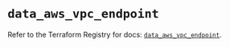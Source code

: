 # `data_aws_vpc_endpoint`

Refer to the Terraform Registry for docs: [`data_aws_vpc_endpoint`](https://registry.terraform.io/providers/hashicorp/aws/4.54.0/docs/data-sources/vpc_endpoint).
